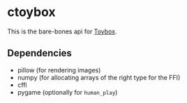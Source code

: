 # ctoybox

This is the bare-bones api for [Toybox](https://toybox.rs).

## Dependencies

- pillow (for rendering images)
- numpy (for allocating arrays of the right type for the FFI)
- cffi
- pygame (optionally for ``human_play``)

